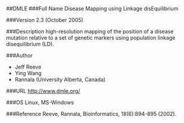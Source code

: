 ##DMLE
###Full Name
Disease Mapping using Linkage disEquilibrium

###Version
2.3 (October 2005)

###Description
high-resolution mapping of the position of a disease mutation relative to a set of genetic markers using population linkage disequilibrium (LD).

###Author
* Jeff Reeve
* Ying Wang
* Rannala (University Alberta, Canada)

###URL
http://www.dmle.org/

###OS
Linux, MS-Windows

###Reference
Reeve, Rannala, Bioinformatics, 18(6):894-895 (2002).


